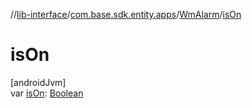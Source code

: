 //[lib-interface](../../../index.md)/[com.base.sdk.entity.apps](../index.md)/[WmAlarm](index.md)/[isOn](is-on.md)

# isOn

[androidJvm]\
var [isOn](is-on.md): [Boolean](https://kotlinlang.org/api/latest/jvm/stdlib/kotlin/-boolean/index.html)
